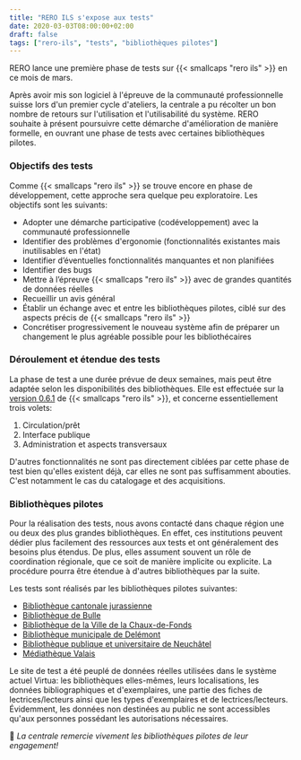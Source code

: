 ```yaml
---
title: "RERO ILS s'expose aux tests"
date: 2020-03-03T08:00:00+02:00
draft: false
tags: ["rero-ils", "tests", "bibliothèques pilotes"]
---
```


RERO lance une première phase de tests sur {{< smallcaps "rero ils" >}} en ce mois de mars.

Après avoir mis son logiciel à l'épreuve de la communauté professionnelle suisse lors d'un premier cycle d'ateliers, la centrale a pu récolter un bon nombre de retours sur l'utilisation et l'utilisabilité du système. RERO souhaite à présent poursuivre cette démarche d'amélioration de manière formelle, en ouvrant une phase de tests avec certaines bibliothèques pilotes.

<!--more-->

### Objectifs des tests

Comme {{< smallcaps "rero ils" >}} se trouve encore en phase de développement, cette approche sera quelque peu exploratoire. Les objectifs sont les suivants:

* Adopter une démarche participative (codéveloppement) avec la communauté professionnelle
* Identifier des problèmes d'ergonomie (fonctionnalités existantes mais inutilisables en l'état)
* Identifier d’éventuelles fonctionnalités manquantes et non planifiées
* Identifier des bugs
* Mettre à l’épreuve {{< smallcaps "rero ils" >}} avec de grandes quantités de données réelles
* Recueillir un avis général
* Établir un échange avec et entre les bibliothèques pilotes, ciblé sur des aspects précis de {{< smallcaps "rero ils" >}} 
* Concrétiser progressivement le nouveau système afin de préparer un changement le plus agréable possible pour les bibliothécaires

### Déroulement et étendue des tests

La phase de test a une durée prévue de deux semaines, mais peut être adaptée selon les disponibilités des bibliothèques. Elle est effectuée sur la [version 0.6.1](https://github.com/rero/rero-ils/releases/tag/v0.6.1) de {{< smallcaps "rero ils" >}}, et concerne essentiellement trois volets:

1. Circulation/prêt
2. Interface publique
3. Administration et aspects transversaux

D'autres fonctionnalités ne sont pas directement ciblées par cette phase de test bien qu'elles existent déjà, car elles ne sont pas suffisamment abouties. C'est notamment le cas du catalogage et des acquisitions.

### Bibliothèques pilotes

Pour la réalisation des tests, nous avons contacté dans chaque région une ou deux des plus grandes bibliothèques. En effet, ces institutions peuvent dédier plus facilement des ressources aux tests et ont généralement des besoins plus étendus. De plus, elles assument souvent un rôle de coordination régionale, que ce soit de manière implicite ou explicite. La procédure pourra être étendue à d'autres bibliothèques par la suite.

Les tests sont réalisés par les bibliothèques pilotes suivantes:

* [Bibliothèque cantonale jurassienne](https://www.jura.ch/occ/bicj)
* [Bibliothèque de Bulle](https://musee-gruerien.ch/)
* [Bibliothèque de la Ville de la Chaux-de-Fonds](http://cdf-bibliotheques.ne.ch/)
* [Bibliothèque municipale de Delémont](http://www.delemont.ch/fr/Tourisme-culture-et-loisirs/Vie-culturelles/Bibliotheque/Bibliotheque.html)
* [Bibliothèque publique et universitaire de Neuchâtel](http://bpun.unine.ch/)
* [Médiathèque Valais](https://www.mediatheque.ch/)

Le site de test a été peuplé de données réelles utilisées dans le système actuel Virtua: les bibliothèques elles-mêmes, leurs localisations, les données bibliographiques et d'exemplaires, une partie des fiches de lectrices/lecteurs ainsi que les types d'exemplaires et de lectrices/lecteurs. Évidemment, les données non destinées au public ne sont accessibles qu'aux personnes possédant les autorisations nécessaires.

💙 *La centrale remercie vivement les bibliothèques pilotes de leur engagement!*